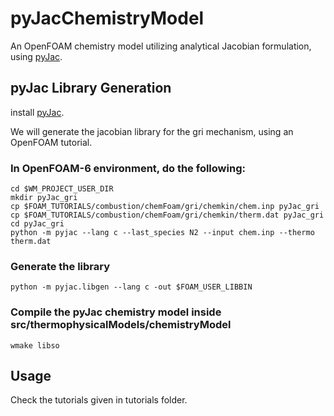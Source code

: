 # pyJacChemistryModel

An OpenFOAM chemistry model utilizing analytical Jacobian formulation, using [pyJac](https://github.com/SLACKHA/pyJac).

## pyJac Library Generation

install [pyJac](https://github.com/SLACKHA/pyJac).

We will generate the jacobian library for the gri mechanism, using an OpenFOAM tutorial.

### In OpenFOAM-6 environment, do the following:

```
cd $WM_PROJECT_USER_DIR
mkdir pyJac_gri
cp $FOAM_TUTORIALS/combustion/chemFoam/gri/chemkin/chem.inp pyJac_gri
cp $FOAM_TUTORIALS/combustion/chemFoam/gri/chemkin/therm.dat pyJac_gri
cd pyJac_gri
python -m pyjac --lang c --last_species N2 --input chem.inp --thermo therm.dat
```

### Generate the library

```
python -m pyjac.libgen --lang c -out $FOAM_USER_LIBBIN
```

### Compile the pyJac chemistry model inside src/thermophysicalModels/chemistryModel

```
wmake libso
```

## Usage

Check the tutorials given in tutorials folder.